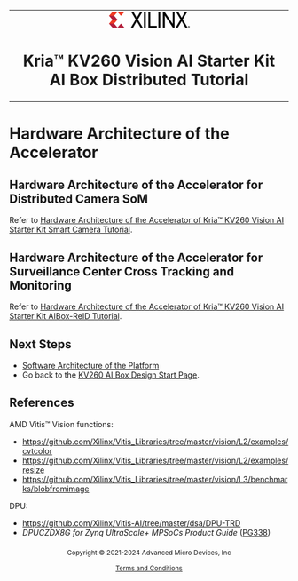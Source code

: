﻿<table class="sphinxhide">
 <tr>
   <td align="center"><img src="../../media/xilinx-logo.png" width="30%"/><h1>Kria&trade; KV260 Vision AI Starter Kit AI Box Distributed Tutorial</h1>
   </td>
 </tr>
</table>

# Hardware Architecture of the Accelerator

## Hardware Architecture of the Accelerator for Distributed Camera SoM

Refer to [Hardware Architecture of the Accelerator of Kria™ KV260 Vision AI Starter Kit Smart Camera Tutorial](../../smartcamera/docs/hw_arch_accel).

## Hardware Architecture of the Accelerator for Surveillance Center Cross Tracking and Monitoring

Refer to [Hardware Architecture of the Accelerator of Kria™ KV260 Vision AI Starter Kit AIBox-ReID Tutorial](../../aibox-reid/docs/hw_arch_accel_aib).

## Next Steps

* [Software Architecture of the Platform](./sw_arch_platform_aib)
* Go back to the [KV260 AI Box Design Start Page](../aibox-dist_landing).

## References

AMD Vitis&trade; Vision functions:

* <https://github.com/Xilinx/Vitis_Libraries/tree/master/vision/L2/examples/cvtcolor>
* <https://github.com/Xilinx/Vitis_Libraries/tree/master/vision/L2/examples/resize>
* <https://github.com/Xilinx/Vitis_Libraries/tree/master/vision/L3/benchmarks/blobfromimage>

DPU:

* <https://github.com/Xilinx/Vitis-AI/tree/master/dsa/DPU-TRD>
* *DPUCZDX8G for Zynq UltraScale+ MPSoCs Product Guide* ([PG338](https://docs.xilinx.com/access/sources/dita/map?url=pg338-dpu&ft:locale=en-US))


<p class="sphinxhide" align="center"><sub>Copyright © 2021-2024 Advanced Micro Devices, Inc</sub></p>

<p class="sphinxhide" align="center"><sup><a href="https://www.amd.com/en/corporate/copyright">Terms and Conditions</a></sup></p>